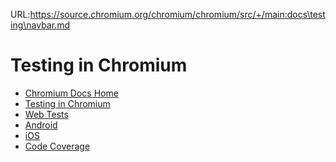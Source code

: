 URL:https://source.chromium.org/chromium/chromium/src/+/main:docs\testing\navbar.md
# Testing in Chromium

* [Chromium Docs Home](/docs/README.md)
* [Testing in Chromium](/docs/testing/testing_in_chromium.md)
* [Web Tests](/docs/testing/web_tests.md)
* [Android](/docs/testing/android_test_instructions.md)
* [iOS](/docs/ios/testing.md)
* [Code Coverage](/docs/testing/code_coverage.md)

[home]: /docs/testing/testing_in_chromium.md
